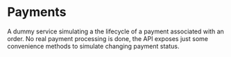 # Payments

A dummy service simulating a the lifecycle of a payment associated with an order. No real payment processing is done, the API exposes just some convenience methods to simulate changing payment status.
